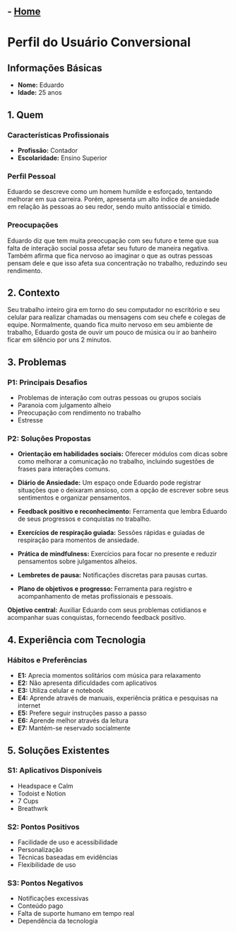 ## - [Home](/README.md)
# Perfil do Usuário Conversional

## Informações Básicas
- **Nome:** Eduardo
- **Idade:** 25 anos

## 1. Quem

### Características Profissionais
- **Profissão:** Contador
- **Escolaridade:** Ensino Superior

### Perfil Pessoal
Eduardo se descreve como um homem humilde e esforçado, tentando melhorar em sua carreira. Porém, apresenta um alto índice de ansiedade em relação às pessoas ao seu redor, sendo muito antissocial e tímido.

### Preocupações
Eduardo diz que tem muita preocupação com seu futuro e teme que sua falta de interação social possa afetar seu futuro de maneira negativa. Também afirma que fica nervoso ao imaginar o que as outras pessoas pensam dele e que isso afeta sua concentração no trabalho, reduzindo seu rendimento.

## 2. Contexto
Seu trabalho inteiro gira em torno do seu computador no escritório e seu celular para realizar chamadas ou mensagens com seu chefe e colegas de equipe. Normalmente, quando fica muito nervoso em seu ambiente de trabalho, Eduardo gosta de ouvir um pouco de música ou ir ao banheiro ficar em silêncio por uns 2 minutos.

## 3. Problemas

### P1: Principais Desafios
- Problemas de interação com outras pessoas ou grupos sociais
- Paranoia com julgamento alheio
- Preocupação com rendimento no trabalho
- Estresse

### P2: Soluções Propostas
- **Orientação em habilidades sociais:** Oferecer módulos com dicas sobre como melhorar a comunicação no trabalho, incluindo sugestões de frases para interações comuns.

- **Diário de Ansiedade:** Um espaço onde Eduardo pode registrar situações que o deixaram ansioso, com a opção de escrever sobre seus sentimentos e organizar pensamentos.

- **Feedback positivo e reconhecimento:** Ferramenta que lembra Eduardo de seus progressos e conquistas no trabalho.

- **Exercícios de respiração guiada:** Sessões rápidas e guiadas de respiração para momentos de ansiedade.

- **Prática de mindfulness:** Exercícios para focar no presente e reduzir pensamentos sobre julgamentos alheios.

- **Lembretes de pausa:** Notificações discretas para pausas curtas.

- **Plano de objetivos e progresso:** Ferramenta para registro e acompanhamento de metas profissionais e pessoais.

**Objetivo central:** Auxiliar Eduardo com seus problemas cotidianos e acompanhar suas conquistas, fornecendo feedback positivo.

## 4. Experiência com Tecnologia

### Hábitos e Preferências
- **E1:** Aprecia momentos solitários com música para relaxamento
- **E2:** Não apresenta dificuldades com aplicativos
- **E3:** Utiliza celular e notebook
- **E4:** Aprende através de manuais, experiência prática e pesquisas na internet
- **E5:** Prefere seguir instruções passo a passo
- **E6:** Aprende melhor através da leitura
- **E7:** Mantém-se reservado socialmente

## 5. Soluções Existentes

### S1: Aplicativos Disponíveis
- Headspace e Calm
- Todoist e Notion
- 7 Cups
- Breathwrk

### S2: Pontos Positivos
- Facilidade de uso e acessibilidade
- Personalização
- Técnicas baseadas em evidências
- Flexibilidade de uso

### S3: Pontos Negativos
- Notificações excessivas
- Conteúdo pago
- Falta de suporte humano em tempo real
- Dependência da tecnologia




